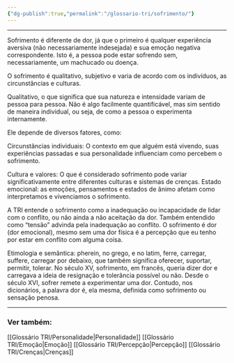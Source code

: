 ```yaml
---
{"dg-publish":true,"permalink":"/glossario-tri/sofrimento/"}
---
```


---


Sofrimento é diferente de dor, já que o primeiro é qualquer experiência aversiva (não necessariamente indesejada) e sua emoção negativa correspondente. Isto é, a pessoa pode estar sofrendo sem, necessariamente, um machucado ou doença. 

O sofrimento é qualitativo, subjetivo e varia de acordo com os indivíduos, as circunstâncias e culturas. 

Qualitativo, o que significa que sua natureza e intensidade variam de pessoa para pessoa. Não é algo facilmente quantificável, mas sim sentido de maneira individual, ou seja, de como a pessoa o experimenta internamente.

Ele depende de diversos fatores, como:

Circunstâncias individuais: O contexto em que alguém está vivendo, suas experiências passadas e sua personalidade influenciam como percebem o sofrimento.

Cultura e valores: O que é considerado sofrimento pode variar significativamente entre diferentes culturas e sistemas de crenças.
Estado emocional: as emoções, pensamentos e estados de ânimo afetam como interpretamos e vivenciamos o sofrimento.

A TRI entende o sofrimento como a inadequação ou incapacidade de lidar com o conflito, ou não ainda a não aceitação da dor. Também entendido como “tensão” advinda pela inadequação ao conflito. O sofrimento é dor (dor emocional), mesmo sem uma dor física é a percepção que eu tenho por estar em conflito com alguma coisa.

Etimologia e semântica: pherein, no grego, e no latim, ferre, carregar, suffere, carregar por debaixo, que também significa oferecer, suportar, permitir, tolerar. No século XV, sofrimento, em francês, queria dizer dor e carregava a ideia de resignação e tolerância possível ou não. Desde o século XVI, sofrer remete a experimentar uma dor. Contudo, nos dicionários, a palavra dor é, ela mesma, definida como sofrimento ou sensação penosa.


----

### Ver também:

[[Glossário TRI/Personalidade\|Personalidade]]
[[Glossário TRI/Emoção\|Emoção]]
[[Glossário TRI/Percepção\|Percepção]]
[[Glossário TRI/Crenças\|Crenças]]



